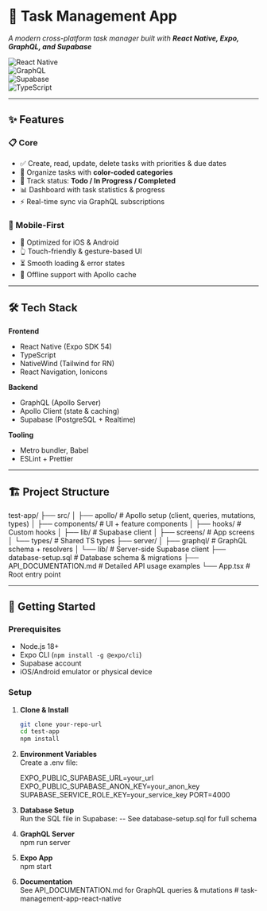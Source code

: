 # 🚀 Task Management App

_A modern cross-platform task manager built with **React Native, Expo, GraphQL, and Supabase**_

![React Native](https://img.shields.io/badge/React%20Native-Expo%2054-blue?logo=react)  
![GraphQL](https://img.shields.io/badge/GraphQL-Apollo%20Server-E10098?logo=graphql)  
![Supabase](https://img.shields.io/badge/Supabase-PostgreSQL-3ECF8E?logo=supabase)  
![TypeScript](https://img.shields.io/badge/TypeScript-Strict-blue?logo=typescript)

---

## ✨ Features

### 📋 Core

- ✅ Create, read, update, delete tasks with priorities & due dates
- 🎨 Organize tasks with **color-coded categories**
- 🔄 Track status: **Todo / In Progress / Completed**
- 📊 Dashboard with task statistics & progress
- ⚡ Real-time sync via GraphQL subscriptions

### 📱 Mobile-First

- 📲 Optimized for iOS & Android
- 👆 Touch-friendly & gesture-based UI
- ⏳ Smooth loading & error states
- 📶 Offline support with Apollo cache

---

## 🛠 Tech Stack

**Frontend**

- React Native (Expo SDK 54)
- TypeScript
- NativeWind (Tailwind for RN)
- React Navigation, Ionicons

**Backend**

- GraphQL (Apollo Server)
- Apollo Client (state & caching)
- Supabase (PostgreSQL + Realtime)

**Tooling**

- Metro bundler, Babel
- ESLint + Prettier

---

## 🏗 Project Structure

test-app/
├── src/
│ ├── apollo/ # Apollo setup (client, queries, mutations, types)
│ ├── components/ # UI + feature components
│ ├── hooks/ # Custom hooks
│ ├── lib/ # Supabase client
│ ├── screens/ # App screens
│ └── types/ # Shared TS types
├── server/
│ ├── graphql/ # GraphQL schema + resolvers
│ └── lib/ # Server-side Supabase client
├── database-setup.sql # Database schema & migrations
├── API_DOCUMENTATION.md # Detailed API usage examples
└── App.tsx # Root entry point

---

## 🚦 Getting Started

### Prerequisites

- Node.js 18+
- Expo CLI (`npm install -g @expo/cli`)
- Supabase account
- iOS/Android emulator or physical device

### Setup

1. **Clone & Install**

   ```bash
   git clone your-repo-url
   cd test-app
   npm install

   ```

2. **Environment Variables**  
   Create a .env file:

   EXPO_PUBLIC_SUPABASE_URL=your_url
   EXPO_PUBLIC_SUPABASE_ANON_KEY=your_anon_key
   SUPABASE_SERVICE_ROLE_KEY=your_service_key
   PORT=4000

3. **Database Setup**  
   Run the SQL file in Supabase:
   -- See database-setup.sql for full schema

4. **GraphQL Server**  
   npm run server

5. **Expo App**  
   npm start

6. **Documentation**  
   See API_DOCUMENTATION.md for GraphQL queries & mutations
#   t a s k - m a n a g e m e n t - a p p - r e a c t - n a t i v e  
 